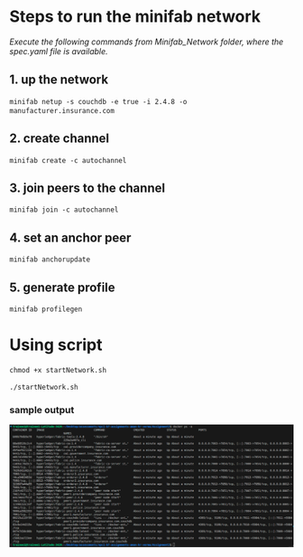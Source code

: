 # Steps to run the minifab network

*Execute the following commands from Minifab_Network folder, where the spec.yaml file is available.*

## 1. up the network
```
minifab netup -s couchdb -e true -i 2.4.8 -o manufacturer.insurance.com
```

## 2. create channel
```
minifab create -c autochannel
```

## 3. join peers to the channel
```
minifab join -c autochannel
```

## 4. set an anchor peer
```
minifab anchorupdate
```

## 5. generate profile
```
minifab profilegen
```

# Using script

```
chmod +x startNetwork.sh
```
```
./startNetwork.sh
```

### sample output
![alt text](docker-containers.png)